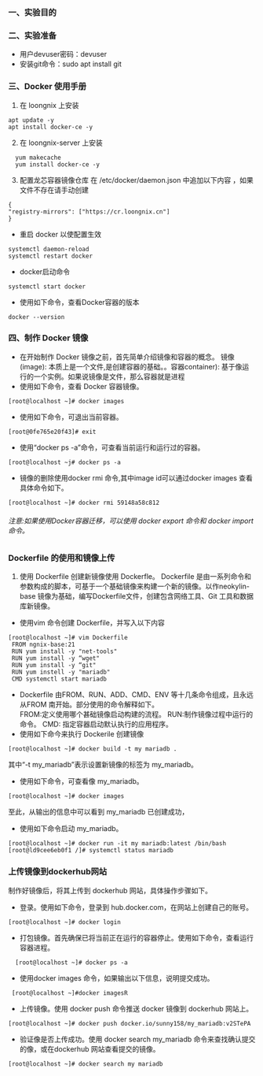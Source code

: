 ### 一、实验目的


### 二、实验准备
* 用户devuser密码：devuser
* 安装git命令：sudo apt install git

### 三、Docker 使用手册
1. 在 loongnix 上安装
```
apt update -y
apt install docker-ce -y
``` 

2. 在 loongnix-server 上安装
```
  yum makecache
  yum install docker-ce -y
```
 
3. 配置龙芯容器镜像仓库
   在 /etc/docker/daemon.json 中追加以下内容 ，如果文件不存在请手动创建
```
{
"registry-mirrors": ["https://cr.loongnix.cn"]
}
```

* 重启 docker 以使配置生效
```
systemctl daemon-reload
systemctl restart docker
```

* docker启动命令
```
systemctl start docker
```

* 使用如下命令，查看Docker容器的版本
```
docker --version
```
### 四、制作 Docker 镜像
* 在开始制作 Docker 镜像之前，首先简单介绍镜像和容器的概念。
镜像(image): 本质上是一个文件,是创建容器的基础。。容器container): 基于像运行的一个实例。如果说镜像是文件，那么容器就是进程
* 使用如下命令，查看 Docker 容器镜像。
```
[root@localhost ~]# docker images
```
* 使用如下命令，可退出当前容器。
```
[root@0fe765e20f43]# exit
```
* 使用“docker ps -a”命令，可查看当前运行和运行过的容器。
```
[root@localhost ~j# docker ps -a
```
* 镜像的删除使用docker rmi <image id>命令,其中image id可以通过docker images 查看具体命令如下。
```
[root@localhost ~]# docker rmi 59148a58c812
```
###### 注意:如果使用Docker容器迁移，可以使用 docker export 命令和 docker import 命令。
### Dockerfile 的使用和镜像上传
1. 使用 Dockerfile 创建新镜像使用 Dockerfle。
Dockerfile 是由一系列命令和参数构成的脚本，可基于一个基础镜像来构建一个新的镜像。以作neokylin-base 镜像为基础，编写Dockerfile文件，创建包含网络工具、Git 工具和数据库新镜像。
* 使用vim 命令创建 Dockerfile，并写入以下内容
```
[root@localhost ~]# vim Dockerfile
 FROM ngnix-base:21
 RUN yum install -y "net-tools"
 RUN yum install -y “wget"
 RUN yum install -y “git"
 RUN yum instell -y "mariadb"
 CMD systemctl start mariadb
 ```
 * Dockerfile 由FROM、RUN、ADD、CMD、ENV 等十几条命令组成，且永远从FROM 南开始。部分使用的命令解释如下。</br>
 FROM:定义使用哪个甚础镜像启动构建的流程。
 RUN:制作镜像过程中运行的命令。
 CMD: 指定容器启动默认执行的应用程序。
 * 使用如下命今来执行 Dockerile 创建镜像
```
[root@localhost ~]# docker build -t my mariadb .
```
其中“-t my_mariadb”表示设置新镜像的标签为 my_mariadb。
* 使用如下命令，可查看像 my_mariadb。
```agsl
[root@localhost ~]# docker images
```
至此，从输出的信息中可以看到 my_mariadb 已创建成功， 
* 使用如下命令启动 my_mariadb。
```
[root@localhost ~]# docker run -it my mariadb:latest /bin/bash
[root@ld9cee6eb0f1 /]# systemctl status mariadb
```
### 上传镜像到dockerhub网站
制作好镜像后，将其上传到 dockerhub 网站，具体操作步骤如下。
* 登录。使用如下命令，登录到 hub.docker.com，在网站上创建自己的账号。
```
[root@localhost ~]# docker login
```
* 打包镜像。首先确保已将当前正在运行的容器停止。使用如下命令，查看运行容器进程。
```
  [root@localhost ~]# docker ps -a
```
* 使用docker images 命令，如果输出以下信息，说明提交成功。
```
 [root@localhost ~]#docker imagesR
```
 
* 上传镜像。使用 docker push 命令推送 docker 镜像到 dockerhub 网站上。
```
[root@localhost ~]# docker push docker.io/sunny158/my_mariadb:v2STePA 
```
* 验证像是否上传成功。使用 docker search my_mariadb 命令来查找确认提交的像，或在dockerhub 网站查看提交的镜像。
```
[root@localhost ~]# docker search my mariadb
```
